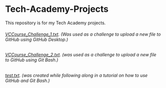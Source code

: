 # Tech-Academy-Projects
This repository is for my Tech Academy projects.


###### [VCCourse_Challenge_1.txt](https://github.com/Dev-OtedGamer/Tech-Academy-Projects/blob/main/VCCourse_Challenge_1.txt). (Was used as a challenge to upload a new file to GitHub using GitHub Desktop.)

###### [VCCourse_Challenge_2.txt](https://github.com/Dev-OtedGamer/Tech-Academy-Projects/blob/main/VCCourse_Challenge_2.txt). (was used as a challenge to upload a new file to GitHub using Git Bash.)

###### [test.txt](https://github.com/Dev-OtedGamer/Tech-Academy-Projects/blob/main/test.txt). (was created while following along in a tutorial on how to use GitHub and Git Bash.)
